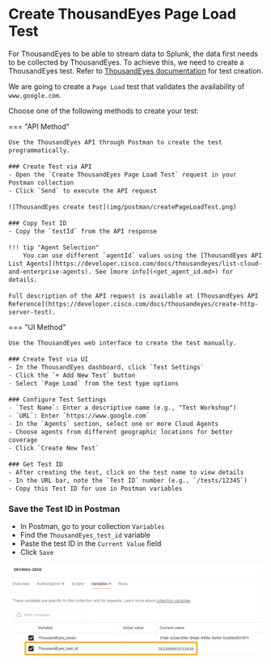 # Create ThousandEyes Page Load Test

For ThousandEyes to be able to stream data to Splunk, the data first needs to be collected by ThousandEyes. To achieve this, we
need to create a ThousandEyes test.
Refer to [ThousandEyes documentation](https://docs.thousandeyes.com/product-documentation/tests) for test creation.

We are going to create a `Page Load` test that validates the availability of `www.google.com`.

Choose one of the following methods to create your test:

=== "API Method"

    Use the ThousandEyes API through Postman to create the test programmatically.
    
    ### Create Test via API
    - Open the `Create ThousandEyes Page Load Test` request in your Postman collection
    - Click `Send` to execute the API request
    
    ![ThousandEyes create test](img/postman/createPageLoadTest.png)
    
    ### Copy Test ID
    - Copy the `testId` from the API response
    
    !!! tip "Agent Selection"
        You can use different `agentId` values using the [ThousandEyes API List Agents](https://developer.cisco.com/docs/thousandeyes/list-cloud-and-enterprise-agents). See [more info](<get_agent_id.md>) for details.

    Full description of the API request is available at [ThousandEyes API Reference](https://developer.cisco.com/docs/thousandeyes/create-http-server-test).

=== "UI Method"

    Use the ThousandEyes web interface to create the test manually.
    
    ### Create Test via UI
    - In the ThousandEyes dashboard, click `Test Settings`
    - Click the `+ Add New Test` button
    - Select `Page Load` from the test type options
    
    ### Configure Test Settings
    - `Test Name`: Enter a descriptive name (e.g., "Test Workshop")
    - `URL`: Enter `https://www.google.com`
    - In the `Agents` section, select one or more Cloud Agents
    - Choose agents from different geographic locations for better coverage
    - Click `Create New Test`
    
    ### Get Test ID
    - After creating the test, click on the test name to view details
    - In the URL bar, note the `Test ID` number (e.g., `/tests/12345`)
    - Copy this Test ID for use in Postman variables

### Save the Test ID in Postman
  - In Postman, go to your collection `Variables`
  - Find the `ThousandEyes_test_id` variable
  - Paste the test ID in the `Current Value` field
  - Click `Save`

![ThousandEyes test id variable](img/postman/testId.png)
